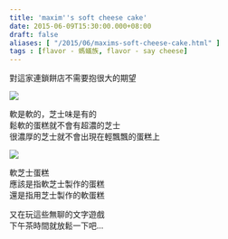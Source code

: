 ```yaml
---
title: 'maxim''s soft cheese cake'
date: 2015-06-09T15:30:00.000+08:00
draft: false
aliases: [ "/2015/06/maxims-soft-cheese-cake.html" ]
tags : [flavor - 螞蟻族, flavor - say cheese]
---
```


對這家連鎖餅店不需要抱很大的期望  

![](/images/maximssoft1.jpg)

軟是軟的，芝士味是有的  
鬆軟的蛋糕就不會有超濃的芝士  
很濃厚的芝士就不會出現在輕飄飄的蛋糕上  

![](/images/maximssoft.jpg)

軟芝士蛋糕  
應該是指軟芝士製作的蛋糕  
還是指用芝士製作的軟蛋糕  
  
又在玩這些無聊的文字遊戲  
下午茶時間就放鬆一下吧...
